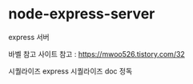# node-express-server
express 서버 

바벨 참고 사이트
참고 : https://mwoo526.tistory.com/32

시퀄라이즈
express
시퀄라이즈 doc 정독
